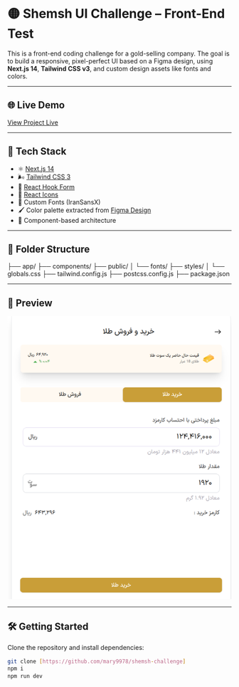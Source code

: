# 🟡 Shemsh UI Challenge – Front-End Test

This is a front-end coding challenge for a gold-selling company. The goal is to build a responsive, pixel-perfect UI based on a Figma design, using **Next.js 14**, **Tailwind CSS v3**, and custom design assets like fonts and colors.

---
## 🌐 Live Demo

[View Project Live](https://shemsh-challlenge.vercel.app/)

--- 

## 🚀 Tech Stack


- ⚛️ [Next.js 14](https://nextjs.org/)
- 🌬️ [Tailwind CSS 3](https://tailwindcss.com/)
- 📝 [React Hook Form](https://www.react-hook-form.com/)
- 💠 [React Icons](https://react-icons.github.io/react-icons/)
- 🎨 Custom Fonts (IranSansX)
- 🖌️ Color palette extracted from [Figma Design](https://www.figma.com/design/4WLpksw7ekGeWm5PL34GPA/front-ent-test?node-id=0-1&p=f&t=aoIzjAMM6CZRE2Ez-0)
- 🧱 Component-based architecture


---

## 📁 Folder Structure

├── app/ ├── components/ ├── public/ │ └── fonts/ ├── styles/ │ └── globals.css ├── tailwind.config.js ├── postcss.config.js ├── package.json

---

## 📸 Preview

![Project Preview](./assets/review.png)

---

## 🛠️ Getting Started

Clone the repository and install dependencies:

```bash
git clone [https://github.com/mary9978/shemsh-challenge]
npm i
npm run dev
